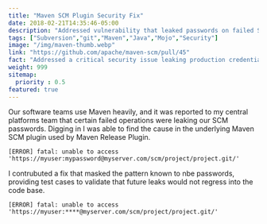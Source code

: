 ```yaml
---
title: "Maven SCM Plugin Security Fix"
date: 2018-02-21T14:35:46-05:00
description: "Addressed vulnerability that leaked passwords on failed SVN or git operations."
tags: ["Subversion","git","Maven","Java","Mojo","Security"]
image: "/img/maven-thumb.webp"
link: "https://github.com/apache/maven-scm/pull/45"
fact: "Addressed a critical security issue leaking production credentials for anyone using `mvn release:perform`"
weight: 999
sitemap:
  priority : 0.5
featured: true
---
```


Our software teams use Maven heavily, and it was reported to my central platforms team that certain failed operations were leaking our SCM passwords.  Digging in I was able to find the cause in the underlying Maven SCM plugin used by Maven Release Plugin.

```
[ERROR] fatal: unable to access 'https://myuser:mypassword@myserver.com/scm/project/project.git/'
```

I contrubuted a fix that masked the pattern known to nbe passwords, providing test cases to validate that future leaks would not regress into the code base.


```
[ERROR] fatal: unable to access 'https://myuser:****@myserver.com/scm/project/project.git/'
```
